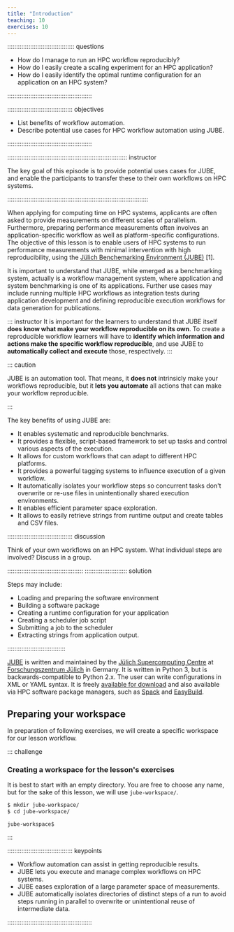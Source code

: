 ```yaml
---
title: "Introduction"
teaching: 10
exercises: 10
---
```


:::::::::::::::::::::::::::::::::::::: questions 

- How do I manage to run an HPC workflow reproducibly?
- How do I easily create a scaling experiment for an HPC application?
- How do I easily identify the optimal runtime configuration for an application
  on an HPC system?

::::::::::::::::::::::::::::::::::::::::::::::::

::::::::::::::::::::::::::::::::::::: objectives

- List benefits of workflow automation.
- Describe potential use cases for HPC workflow automation using JUBE.

::::::::::::::::::::::::::::::::::::::::::::::::

:::::::::::::::::::::::::::::::::::::::::::::::::::::::::::::::::::: instructor

The key goal of this episode is to provide potential uses cases for JUBE, and
enable the participants to transfer these to their own workflows on HPC
systems.

::::::::::::::::::::::::::::::::::::::::::::::::::::::::::::::::::::::::::::::::

When applying for computing time on HPC systems, applicants are often asked to provide measurements on different scales of parallelism.
Furthermore, preparing performance measurements often involves an application-specific workflow as well as platform-specific configurations.
The objective of this lesson is to enable users of HPC systems to run performance measurements with minimal intervention with high reproducibility, using the [Jülich Benchemarking Environment (JUBE)](https://apps.fz-juelich.de/jsc/jube/docu/index.html) [1].

It is important to understand that JUBE, while emerged as a benchmarking system, actually is a workflow management system, where application and system benchmarking is one of its applications.
Further use cases may include running multiple HPC workflows as integration tests during application development and defining reproducible execution workflows for data generation for publications.

::: instructor
It is important for the learners to understand that JUBE itself **does know what
make your workflow reproducible on its own**. 
To create a reproducible workflow learners will have to **identify which
information and actions make the specific workflow reproducible**, and use JUBE
to **automatically collect and execute** those, respectively.
:::

::: caution

JUBE is an automation tool. That means, it **does not** intrinsicly make
your workflows reproducible, but it **lets you automate** all actions that
can make your workflow reproducible.

:::

The key benefits of using JUBE are:

- It enables systematic and reproducible benchmarks.
- It provides a flexible, script-based framework to set up tasks and control
  various aspects of the execution.
- It allows for custom workflows that can adapt to different HPC platforms.
- It provides a powerful tagging systems to influence execution of a given
  workflow.
- It automatically isolates your workflow steps so concurrent tasks don't
  overwrite or re-use files in unintentionally shared execution environments.
- It enables efficient parameter space exploration.
- It allows to easily retrieve strings from runtime output and create tables
  and CSV files.

::::::::::::::::::::::::::::::::::::: discussion

Think of your own workflows on an HPC system.
What individual steps are involved?
Discuss in a group.

:::::::::::::::::::::::::::::::::::::::::::
:::::::::::::::::::::::: solution

Steps may include:

- Loading and preparing the software environment
- Building a software package
- Creating a runtime configuration for your application
- Creating a scheduler job script
- Submitting a job to the scheduler
- Extracting strings from application output.

:::::::::::::::::::::::::::::::::

[JUBE](https://www.fz-juelich.de/jsc/jube/) is written and maintained by the [Jülich Supercomputing
Centre](https://www.fz-juelich.de/jsc/) at [Forschungszentrum
Jülich](https://www.fz-juelich.de/) in Germany.
It is written in Python 3, but is backwards-compatible to Python 2.x.
The user can write configurations in XML or YAML syntax.
It is freely [available for download](https://www.fz-juelich.de/en/ias/jsc/services/user-support/software-tools/jube/download) and also available via HPC software package managers, such as [Spack](https://spack.io/) and [EasyBuild](https://easybuild.io/).


## Preparing your workspace

In preparation of following exercises, we will create a specific workspace for our lesson workflow.

::: challenge

### Creating a workspace for the lesson's exercises

It is best to start with an empty directory. You are free to choose any name,
but for the sake of this lesson, we will use `jube-workspace/`.

```sh
$ mkdir jube-workspace/
$ cd jube-workspace/
```

```output
jube-workspace$
```

:::


::::::::::::::::::::::::::::::::::::: keypoints

- Workflow automation can assist in getting reproducible results.
- JUBE lets you execute and manage complex workflows on HPC systems.
- JUBE eases exploration of a large parameter space of measurements.
- JUBE automatically isolates directories of distinct steps of a run to avoid
  steps running in parallel to overwrite or unintentional reuse of intermediate
  data.


::::::::::::::::::::::::::::::::::::::::::::::::



